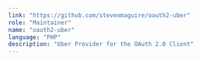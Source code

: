 ```yaml
---
link: "https://github.com/stevenmaguire/oauth2-uber"
role: "Maintainer"
name: "oauth2-uber"
language: "PHP"
description: "Uber Provider for the OAuth 2.0 Client"
---
```


